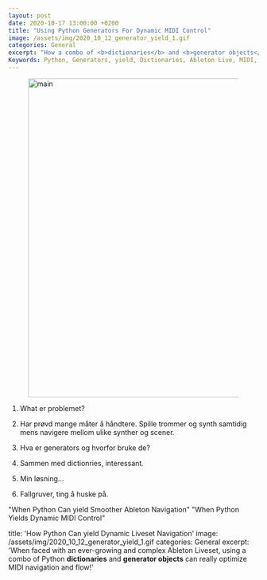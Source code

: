 ```yaml
---
layout: post
date: 2020-10-17 13:00:00 +0200
title: "Using Python Generators For Dynamic MIDI Control"
image: /assets/img/2020_10_12_generator_yield_1.gif
categories: General
excerpt: "How a combo of <b>dictionaries</b> and <b>generator objects</b> can really optimize navigation in your ever-growing and complex Ableton Liveset."
Keywords: Python, Generators, yield, Dictionaries, Ableton Live, MIDI, CC, MIDI mapping, Scenes, instruments, synthesizers
---
```


<figure style="float: none">
   <img src="/assets/img/2020_10_12_generator_yield_2.gif" alt="main"
   title="main" width="640" />
   <figcaption></figcaption>
</figure>

1. What er problemet?
  2. Har prøvd mange måter å håndtere. Spille trommer og synth samtidig mens navigere mellom ulike synther og scener.

2. Hva er generators og hvorfor bruke de?
3. Sammen med dictionries, interessant.

4. Min løsning...

5. Fallgruver, ting å huske på.



"When Python Can yield Smoother Ableton Navigation"
"When Python Yields Dynamic MIDI Control"


title: 'How Python Can yield Dynamic Liveset Navigation'
image: /assets/img/2020_10_12_generator_yield_1.gif
categories: General
excerpt: 'When faced with an ever-growing and complex Ableton Liveset, using a combo of Python <b>dictionaries</b> and <b>generator objects</b> can really optimize MIDI navigation and flow!'
